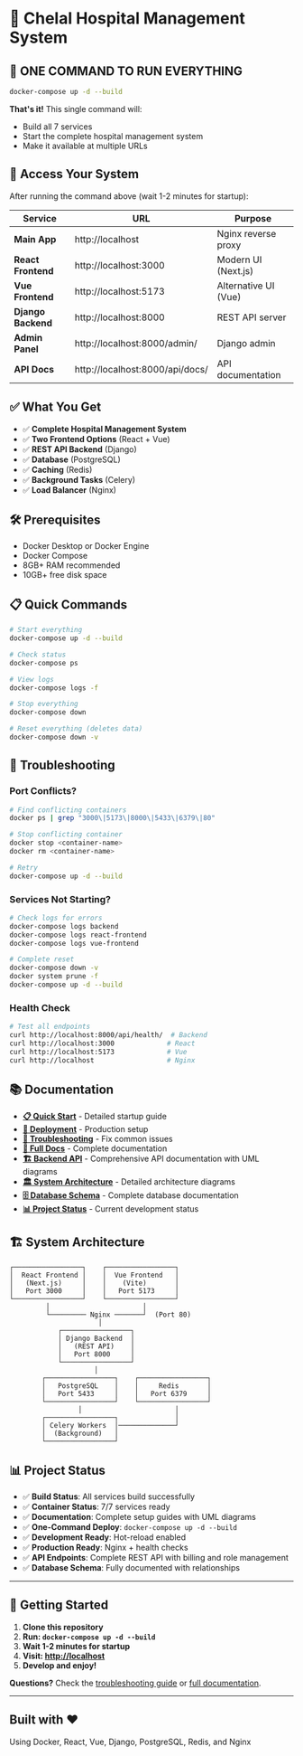 # 🏥 Chelal Hospital Management System

## 🚀 **ONE COMMAND TO RUN EVERYTHING**

```bash
docker-compose up -d --build
```

**That's it!** This single command will:
- Build all 7 services 
- Start the complete hospital management system
- Make it available at multiple URLs

## 📍 **Access Your System**

After running the command above (wait 1-2 minutes for startup):

| Service | URL | Purpose |
|---------|-----|---------|
| **Main App** | http://localhost | Nginx reverse proxy |
| **React Frontend** | http://localhost:3000 | Modern UI (Next.js) |
| **Vue Frontend** | http://localhost:5173 | Alternative UI (Vue) |
| **Django Backend** | http://localhost:8000 | REST API server |
| **Admin Panel** | http://localhost:8000/admin/ | Django admin |
| **API Docs** | http://localhost:8000/api/docs/ | API documentation |

## ✅ **What You Get**

- ✅ **Complete Hospital Management System**
- ✅ **Two Frontend Options** (React + Vue)
- ✅ **REST API Backend** (Django)
- ✅ **Database** (PostgreSQL)
- ✅ **Caching** (Redis)
- ✅ **Background Tasks** (Celery)
- ✅ **Load Balancer** (Nginx)

## 🛠 **Prerequisites**

- Docker Desktop or Docker Engine
- Docker Compose
- 8GB+ RAM recommended
- 10GB+ free disk space

## 📋 **Quick Commands**

```bash
# Start everything
docker-compose up -d --build

# Check status
docker-compose ps

# View logs
docker-compose logs -f

# Stop everything
docker-compose down

# Reset everything (deletes data)
docker-compose down -v
```

## 🔧 **Troubleshooting**

### Port Conflicts?
```bash
# Find conflicting containers
docker ps | grep "3000\|5173\|8000\|5433\|6379\|80"

# Stop conflicting container
docker stop <container-name>
docker rm <container-name>

# Retry
docker-compose up -d --build
```

### Services Not Starting?
```bash
# Check logs for errors
docker-compose logs backend
docker-compose logs react-frontend
docker-compose logs vue-frontend

# Complete reset
docker-compose down -v
docker system prune -f
docker-compose up -d --build
```

### Health Check
```bash
# Test all endpoints
curl http://localhost:8000/api/health/  # Backend
curl http://localhost:3000             # React
curl http://localhost:5173             # Vue
curl http://localhost                  # Nginx
```

## 📚 **Documentation**

- **[📋 Quick Start](docs/ONE_COMMAND_SETUP.md)** - Detailed startup guide
- **[🚀 Deployment](docs/setup/DEPLOYMENT.md)** - Production setup
- **[🔧 Troubleshooting](docs/setup/TROUBLESHOOTING.md)** - Fix common issues
- **[📖 Full Docs](docs/README.md)** - Complete documentation
- **[🏗 Backend API](docs/backend.md)** - Comprehensive API documentation with UML diagrams
- **[🏛 System Architecture](docs/architecture.md)** - Detailed architecture diagrams
- **[🗄 Database Schema](docs/database.md)** - Complete database documentation
- **[📊 Project Status](docs/PROJECT_STATUS.md)** - Current development status

## 🏗 **System Architecture**

```
┌─────────────────┐    ┌─────────────────┐
│  React Frontend │    │  Vue Frontend   │
│   (Next.js)     │    │    (Vite)       │
│   Port 3000     │    │   Port 5173     │
└─────────────────┘    └─────────────────┘
         │                       │
         └───────── Nginx ───────┘  (Port 80)
                      │
            ┌─────────────────┐
            │ Django Backend  │
            │   (REST API)    │
            │   Port 8000     │
            └─────────────────┘
                     │
        ┌─────────────────┐    ┌─────────────────┐
        │   PostgreSQL    │    │     Redis       │
        │   Port 5433     │    │   Port 6379     │
        └─────────────────┘    └─────────────────┘
                 │                       │
        ┌─────────────────┐              │
        │ Celery Workers  │──────────────┘
        │  (Background)   │
        └─────────────────┘
```

## 📊 **Project Status**

- ✅ **Build Status**: All services build successfully
- ✅ **Container Status**: 7/7 services ready
- ✅ **Documentation**: Complete setup guides with UML diagrams
- ✅ **One-Command Deploy**: `docker-compose up -d --build`
- ✅ **Development Ready**: Hot-reload enabled
- ✅ **Production Ready**: Nginx + health checks
- ✅ **API Endpoints**: Complete REST API with billing and role management
- ✅ **Database Schema**: Fully documented with relationships

---

## 🎯 **Getting Started**

1. **Clone this repository**
2. **Run: `docker-compose up -d --build`**
3. **Wait 1-2 minutes for startup**
4. **Visit: [http://localhost](http://localhost)**
5. **Develop and enjoy!**

**Questions?** Check the [troubleshooting guide](docs/setup/TROUBLESHOOTING.md) or [full documentation](docs/README.md).

---

## Built with ❤️

Using Docker, React, Vue, Django, PostgreSQL, Redis, and Nginx
